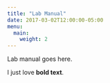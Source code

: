 ```yaml
---
title: "Lab Manual"
date: 2017-03-02T12:00:00-05:00
menu:
  main:
    weight: 2
---
```



Lab manual goes here.  

I just love **bold text**.



